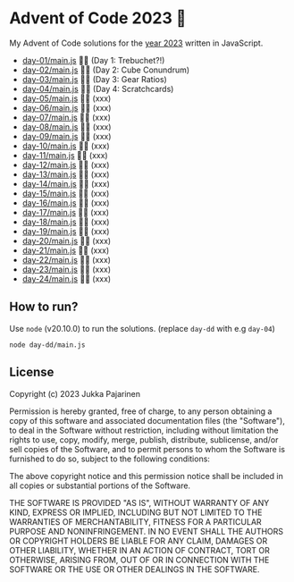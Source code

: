 # Advent of Code 2023 🎄

My Advent of Code solutions for the [year 2023](https://adventofcode.com/2023) written in JavaScript.

- [day-01/main.js](./day-01/main.js) 🌟🌟 (Day 1: Trebuchet?!)
- [day-02/main.js](./day-02/main.js) 🌟🌟 (Day 2: Cube Conundrum)
- [day-03/main.js](./day-03/main.js) 🌟🌟 (Day 3: Gear Ratios)
- [day-04/main.js](./day-04/main.js) 🌟🌟 (Day 4: Scratchcards)
- [day-05/main.js](./day-05/main.js) 🚧🚧 (xxx)
- [day-06/main.js](./day-06/main.js) 🚧🚧 (xxx)
- [day-07/main.js](./day-07/main.js) 🚧🚧 (xxx)
- [day-08/main.js](./day-08/main.js) 🚧🚧 (xxx)
- [day-09/main.js](./day-09/main.js) 🚧🚧 (xxx)
- [day-10/main.js](./day-10/main.js) 🚧🚧 (xxx)
- [day-11/main.js](./day-11/main.js) 🚧🚧 (xxx)
- [day-12/main.js](./day-12/main.js) 🚧🚧 (xxx)
- [day-13/main.js](./day-13/main.js) 🚧🚧 (xxx)
- [day-14/main.js](./day-14/main.js) 🚧🚧 (xxx)
- [day-15/main.js](./day-15/main.js) 🚧🚧 (xxx)
- [day-16/main.js](./day-16/main.js) 🚧🚧 (xxx)
- [day-17/main.js](./day-17/main.js) 🚧🚧 (xxx)
- [day-18/main.js](./day-18/main.js) 🚧🚧 (xxx)
- [day-19/main.js](./day-19/main.js) 🚧🚧 (xxx)
- [day-20/main.js](./day-20/main.js) 🚧🚧 (xxx)
- [day-21/main.js](./day-21/main.js) 🚧🚧 (xxx)
- [day-22/main.js](./day-22/main.js) 🚧🚧 (xxx)
- [day-23/main.js](./day-23/main.js) 🚧🚧 (xxx)
- [day-24/main.js](./day-24/main.js) 🚧🚧 (xxx)

## How to run?

Use `node` (v20.10.0) to run the solutions. (replace `day-dd` with e.g `day-04`)

```
node day-dd/main.js
```

## License

Copyright (c) 2023 Jukka Pajarinen

Permission is hereby granted, free of charge, to any person obtaining a copy of this software and associated documentation files (the "Software"), to deal in the Software without restriction, including without limitation the rights to use, copy, modify, merge, publish, distribute, sublicense, and/or sell copies of the Software, and to permit persons to whom the Software is furnished to do so, subject to the following conditions:

The above copyright notice and this permission notice shall be included in all copies or substantial portions of the Software.

THE SOFTWARE IS PROVIDED "AS IS", WITHOUT WARRANTY OF ANY KIND, EXPRESS OR IMPLIED, INCLUDING BUT NOT LIMITED TO THE WARRANTIES OF MERCHANTABILITY, FITNESS FOR A PARTICULAR PURPOSE AND NONINFRINGEMENT. IN NO EVENT SHALL THE AUTHORS OR COPYRIGHT HOLDERS BE LIABLE FOR ANY CLAIM, DAMAGES OR OTHER LIABILITY, WHETHER IN AN ACTION OF CONTRACT, TORT OR OTHERWISE, ARISING FROM, OUT OF OR IN CONNECTION WITH THE SOFTWARE OR THE USE OR OTHER DEALINGS IN THE SOFTWARE.
